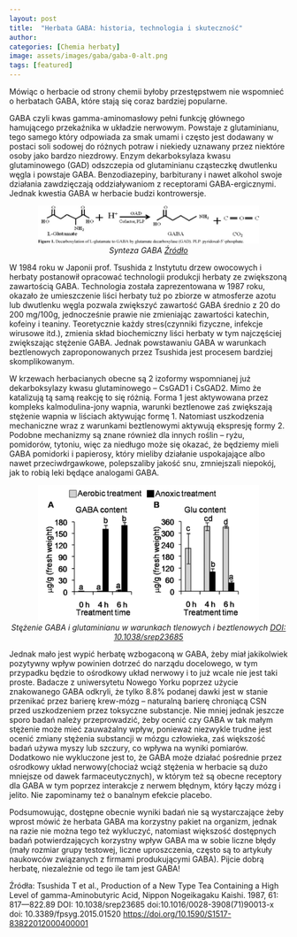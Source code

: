 ```yaml
---
layout: post
title:  "Herbata GABA: historia, technologia i skuteczność"
author: 
categories: [Chemia herbaty]
image: assets/images/gaba/gaba-0-alt.png
tags: [featured]
---
```

Mówiąc o herbacie od strony chemii byłoby przestępstwem nie wspomnieć o herbatach GABA, które stają się coraz bardziej popularne.

GABA czyli kwas gamma-aminomasłowy pełni funkcję głównego hamującego przekaźnika w układzie nerwowym. Powstaje z glutaminianu, tego samego który odpowiada za smak umami i często jest dodawany w postaci soli sodowej do różnych potraw i niekiedy uznawany przez niektóre osoby jako bardzo niezdrowy. Enzym dekarboksylaza kwasu glutaminowego (GAD) odszczepia od glutaminianu cząsteczkę dwutlenku węgla i powstaje GABA. Benzodiazepiny, barbiturany i nawet alkohol swoje działania zawdzięczają oddziaływaniom z receptorami GABA-ergicznymi. Jednak kwestia GABA w herbacie budzi kontrowersje.
<p align="center">
  <img alt="gaba-1" src="/assets/images/gaba/gaba-1.jpg" width="400">
  <br>
    <em><i>Synteza GABA <a href='https://doi.org/10.1590/S1517-83822012000400001'>Źródło</a> </i></em>
</p>
W 1984 roku w Japonii prof. Tsushida z Instytutu drzew owocowych i herbaty postanowił opracować technologii produkcji herbaty ze zwiększoną zawartością GABA. Technologia została zaprezentowana w 1987 roku, okazało że umieszczenie liści herbaty tuż po zbiorze w atmosferze azotu lub dwutlenku węgla pozwala zwiększyć zawartość GABA średnio z 20 do 200 mg/100g, jednocześnie prawie nie zmieniając zawartości katechin, kofeiny i teaniny. Teoretycznie każdy stres(czynniki fizyczne, infekcje wirusowe itd.),  zmienia skład biochemiczny liści herbaty w tym najczęściej zwiększając stężenie GABA. Jednak powstawaniu GABA w warunkach beztlenowych zaproponowanych przez Tsushida jest procesem bardziej skomplikowanym. 

W krzewach herbacianych obecne są 2 izoformy wspomnianej już dekarboksylazy kwasu glutaminowego – CsGAD1 i CsGAD2. Mimo że katalizują tą samą reakcję to się różnią. Forma 1 jest aktywowana przez kompleks kalmodulina-jony wapnia, warunki beztlenowe zaś zwiększają stężenie wapnia w liściach aktywując formę 1. Natomiast uszkodzenia mechaniczne wraz z warunkami beztlenowymi aktywują ekspresję formy 2. Podobne mechanizmy są znane również dla innych roślin – ryżu, pomidorów, tytoniu, więc za niedługo może się okazać, że będziemy mieli GABA pomidorki i papierosy, który mieliby działanie uspokajające albo nawet przeciwdrgawkowe, polepszaliby jakość snu, zmniejszali niepokój, jak to robią leki będące analogami GABA.
<p align="center">
  <img alt="gaba-2" src="/assets/images/gaba/gaba-2.jpg" width="400">
  <br>
    <em><i>Stężenie GABA i glutaminianu w warunkach tlenowych i beztlenowych <a href='https://www.nature.com/articles/srep23685'>DOI: 10.1038/srep23685</a> </i></em>
</p>

Jednak mało jest wypić herbatę wzbogaconą w GABA, żeby miał jakikolwiek pozytywny wpływ powinien dotrzeć do narządu docelowego, w tym przypadku będzie to ośrodkowy układ nerwowy i to już wcale nie jest taki proste. Badacze z uniwersytetu Nowego Yorku poprzez użycie znakowanego GABA odkryli, że tylko 8.8% podanej dawki jest w stanie przenikać przez barierę krew-mózg – naturalną barierę chroniącą CSN przed uszkodzeniem przez toksyczne substancje. Nie mniej jednak jeszcze sporo badań należy przeprowadzić, żeby ocenić czy GABA w tak małym stężenie może mieć zauważalny wpływ, ponieważ niezwykle trudne jest ocenić zmiany stężenia substancji w mózgu człowieka, zaś większość badań używa myszy lub szczury, co wpływa na wyniki pomiarów. Dodatkowo nie wykluczone jest to, że GABA może działać pośrednie przez ośrodkowy układ nerwowy(chociaż wciąż stężenia w herbacie są dużo mniejsze od dawek farmaceutycznych), w którym też są obecne receptory dla GABA w tym poprzez interakcje z nerwem błędnym, który łączy mózg i jelito. Nie zapominamy też o banalnym efekcie placebo. 

Podsumowując, dostępne obecnie wyniki badań nie są wystarczające żeby wprost mówić że herbata GABA ma korzystny pakiet na organizm, jednak na razie nie można tego też wykluczyć, natomiast większość dostępnych badań potwierdzających korzystny wpływ GABA ma w sobie liczne błędy (mały rozmiar grupy testowej, liczne uproszczenia, często są to artykuły naukowców związanych z firmami produkującymi GABA). Pijcie dobrą herbatę, niezależnie od tego ile tam jest GABA!
 
Źródła:
Tsushida T et al., Production of a New Type Tea Containing a High Level of gamma-Aminobutyric Acid, Nippon Nogeikagaku Kaishi. 1987, 61: 817—822.89
DOI: 10.1038/srep23685
doi:10.1016/0028-3908(71)90013-x
doi: 10.3389/fpsyg.2015.01520
https://doi.org/10.1590/S1517-83822012000400001
